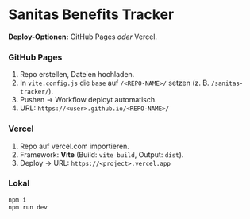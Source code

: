 # Sanitas Benefits Tracker

**Deploy-Optionen:** GitHub Pages _oder_ Vercel.

### GitHub Pages
1. Repo erstellen, Dateien hochladen.
2. In `vite.config.js` die `base` auf `/<REPO-NAME>/` setzen (z. B. `/sanitas-tracker/`).
3. Pushen → Workflow deployt automatisch.
4. URL: `https://<user>.github.io/<REPO-NAME>/`

### Vercel
1. Repo auf vercel.com importieren.
2. Framework: **Vite** (Build: `vite build`, Output: `dist`).
3. Deploy → URL: `https://<project>.vercel.app`

### Lokal
```bash
npm i
npm run dev
```
